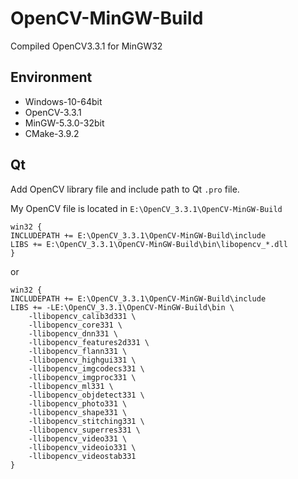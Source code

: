 # OpenCV-MinGW-Build

Compiled OpenCV3.3.1 for MinGW32 

## Environment

* Windows-10-64bit
* OpenCV-3.3.1
* MinGW-5.3.0-32bit
* CMake-3.9.2

## Qt

Add OpenCV library file and include path to Qt `.pro` file.

My OpenCV file is located in `E:\OpenCV_3.3.1\OpenCV-MinGW-Build`

```
win32 {
INCLUDEPATH += E:\OpenCV_3.3.1\OpenCV-MinGW-Build\include
LIBS += E:\OpenCV_3.3.1\OpenCV-MinGW-Build\bin\libopencv_*.dll
}
```

or

```
win32 {
INCLUDEPATH += E:\OpenCV_3.3.1\OpenCV-MinGW-Build\include
LIBS += -LE:\OpenCV_3.3.1\OpenCV-MinGW-Build\bin \
    -llibopencv_calib3d331 \
    -llibopencv_core331 \
    -llibopencv_dnn331 \
    -llibopencv_features2d331 \
    -llibopencv_flann331 \
    -llibopencv_highgui331 \
    -llibopencv_imgcodecs331 \
    -llibopencv_imgproc331 \
    -llibopencv_ml331 \
    -llibopencv_objdetect331 \
    -llibopencv_photo331 \
    -llibopencv_shape331 \
    -llibopencv_stitching331 \
    -llibopencv_superres331 \
    -llibopencv_video331 \
    -llibopencv_videoio331 \
    -llibopencv_videostab331
}
```